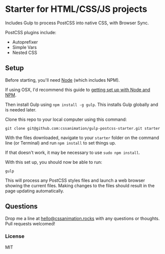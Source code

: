 # Starter for HTML/CSS/JS projects

Includes Gulp to process PostCSS into native CSS, with Browser Sync.

PostCSS plugins include:

* Autoprefixer
* Simple Vars
* Nested CSS

## Setup

Before starting, you'll need [Node](https://nodejs.org/) (which includes NPM).

If using OSX, I'd recommend this guide to [getting set up with Node and NPM](http://www.johnpapa.net/how-to-use-npm-global-without-sudo-on-osx/).

Then install Gulp using `npm install -g gulp`. This installs Gulp globally and is needed later.

Clone this repo to your local computer using this command:

    git clone git@github.com:cssanimation/gulp-postcss-starter.git starter

With the files downloaded, navigate to your `starter` folder on the command line (or Terminal) and run `npm install` to set things up.

If that doesn't work, it may be necessary to use `sudo npm install`.

With this set up, you should now be able to run:

    gulp

This will process any PostCSS styles files and launch a web browser showing the current files. Making changes to the files should result in the page updating automatically.

## Questions

Drop me a line at [hello@cssanimation.rocks](hello@cssanimation.rocks) with any questions or thoughts. Pull requests welcomed!

### License

MIT
